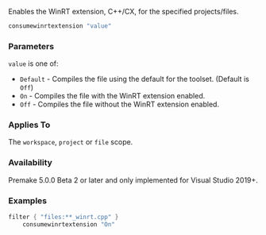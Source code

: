 Enables the WinRT extension, C++/CX, for the specified projects/files.

```lua
consumewinrtextension "value"
```

### Parameters ###

`value` is one of:
* `Default` - Compiles the file using the default for the toolset. (Default is `Off`)
* `On` - Compiles the file with the WinRT extension enabled.
* `Off` - Compiles the file without the WinRT extension enabled.

### Applies To ###

The `workspace`, `project` or `file` scope.

### Availability ###

Premake 5.0.0 Beta 2 or later and only implemented for Visual Studio 2019+.

### Examples ###

```lua
filter { "files:**_winrt.cpp" }
    consumewinrtextension "On"
```

